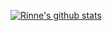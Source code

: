 <!--
**AsakusaRinne/AsakusaRinne** is a ✨ _special_ ✨ repository because its `README.md` (this file) appears on your GitHub profile.

Here are some ideas to get you started:

- 🔭 I’m currently working on ...
- 🌱 I’m currently learning ...
- 👯 I’m looking to collaborate on ...
- 🤔 I’m looking for help with ...
- 💬 Ask me about ...
- 📫 How to reach me: ...
- 😄 Pronouns: ...
- ⚡ Fun fact: ...
-->

[![Rinne's github stats](https://github-stats.qianmin.cc/api?username=AsakusaRinne&show_icons=true&theme=radical&role=COLLABORATOR&exclude_repo=TensorFlow.NET&show=reviews)](https://github.com/anuraghazra/github-readme-stats)

<!-- 
https://github-readme-stats.vercel.app/api/top-langs/?username=AsakusaRinne 
-->
